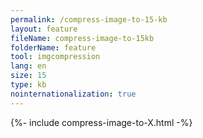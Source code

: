 ```yaml
---
permalink: /compress-image-to-15-kb
layout: feature
fileName: compress-image-to-15kb
folderName: feature
tool: imgcompression
lang: en
size: 15
type: kb
nointernationalization: true
---
```

{%- include compress-image-to-X.html -%}
      